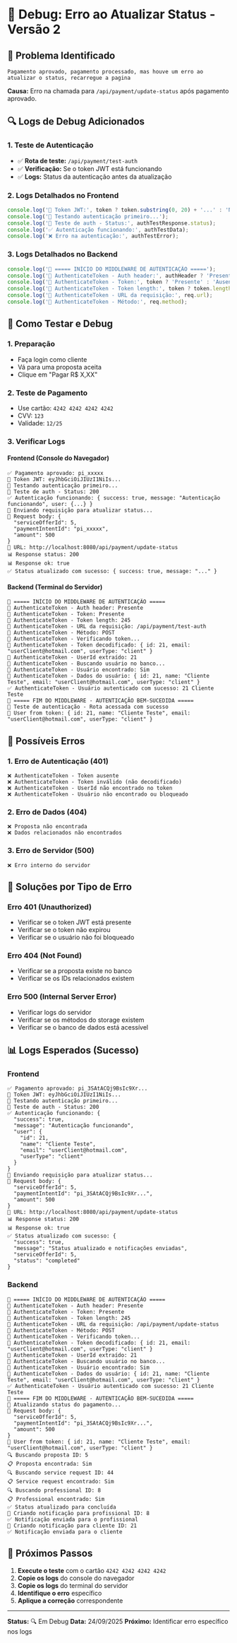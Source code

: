 # 🔧 Debug: Erro ao Atualizar Status - Versão 2

## 🚨 **Problema Identificado**
```
Pagamento aprovado, pagamento processado, mas houve um erro ao atualizar o status, recarregue a pagina
```

**Causa:** Erro na chamada para `/api/payment/update-status` após pagamento aprovado.

## 🔍 **Logs de Debug Adicionados**

### **1. Teste de Autenticação**
- ✅ **Rota de teste:** `/api/payment/test-auth`
- ✅ **Verificação:** Se o token JWT está funcionando
- ✅ **Logs:** Status da autenticação antes da atualização

### **2. Logs Detalhados no Frontend**
```typescript
console.log('🔑 Token JWT:', token ? token.substring(0, 20) + '...' : 'Não encontrado');
console.log('🧪 Testando autenticação primeiro...');
console.log('🧪 Teste de auth - Status:', authTestResponse.status);
console.log('✅ Autenticação funcionando:', authTestData);
console.log('❌ Erro na autenticação:', authTestError);
```

### **3. Logs Detalhados no Backend**
```typescript
console.log('🔐 ===== INÍCIO DO MIDDLEWARE DE AUTENTICAÇÃO =====');
console.log('🔐 AuthenticateToken - Auth header:', authHeader ? 'Presente' : 'Ausente');
console.log('🔐 AuthenticateToken - Token:', token ? 'Presente' : 'Ausente');
console.log('🔐 AuthenticateToken - Token length:', token ? token.length : 0);
console.log('🔐 AuthenticateToken - URL da requisição:', req.url);
console.log('🔐 AuthenticateToken - Método:', req.method);
```

## 🧪 **Como Testar e Debug**

### **1. Preparação**
- Faça login como cliente
- Vá para uma proposta aceita
- Clique em "Pagar R$ X,XX"

### **2. Teste de Pagamento**
- Use cartão: `4242 4242 4242 4242`
- CVV: `123`
- Validade: `12/25`

### **3. Verificar Logs**

#### **Frontend (Console do Navegador)**
```
✅ Pagamento aprovado: pi_xxxxx
🔑 Token JWT: eyJhbGciOiJIUzI1NiIs...
🧪 Testando autenticação primeiro...
🧪 Teste de auth - Status: 200
✅ Autenticação funcionando: { success: true, message: "Autenticação funcionando", user: {...} }
🔄 Enviando requisição para atualizar status...
📝 Request body: {
  "serviceOfferId": 5,
  "paymentIntentId": "pi_xxxxx",
  "amount": 500
}
🔗 URL: http://localhost:8080/api/payment/update-status
📊 Response status: 200
📊 Response ok: true
✅ Status atualizado com sucesso: { success: true, message: "..." }
```

#### **Backend (Terminal do Servidor)**
```
🔐 ===== INÍCIO DO MIDDLEWARE DE AUTENTICAÇÃO =====
🔐 AuthenticateToken - Auth header: Presente
🔐 AuthenticateToken - Token: Presente
🔐 AuthenticateToken - Token length: 245
🔐 AuthenticateToken - URL da requisição: /api/payment/test-auth
🔐 AuthenticateToken - Método: POST
🔐 AuthenticateToken - Verificando token...
🔐 AuthenticateToken - Token decodificado: { id: 21, email: "userClient@hotmail.com", userType: "client" }
🔐 AuthenticateToken - UserId extraído: 21
🔐 AuthenticateToken - Buscando usuário no banco...
🔐 AuthenticateToken - Usuário encontrado: Sim
🔐 AuthenticateToken - Dados do usuário: { id: 21, name: "Cliente Teste", email: "userClient@hotmail.com", userType: "client" }
✅ AuthenticateToken - Usuário autenticado com sucesso: 21 Cliente Teste
🔐 ===== FIM DO MIDDLEWARE - AUTENTICAÇÃO BEM-SUCEDIDA =====
🧪 Teste de autenticação - Rota acessada com sucesso
👤 User from token: { id: 21, name: "Cliente Teste", email: "userClient@hotmail.com", userType: "client" }
```

## 🚨 **Possíveis Erros**

### **1. Erro de Autenticação (401)**
```
❌ AuthenticateToken - Token ausente
❌ AuthenticateToken - Token inválido (não decodificado)
❌ AuthenticateToken - UserId não encontrado no token
❌ AuthenticateToken - Usuário não encontrado ou bloqueado
```

### **2. Erro de Dados (404)**
```
❌ Proposta não encontrada
❌ Dados relacionados não encontrados
```

### **3. Erro de Servidor (500)**
```
❌ Erro interno do servidor
```

## 🔧 **Soluções por Tipo de Erro**

### **Erro 401 (Unauthorized)**
- Verificar se o token JWT está presente
- Verificar se o token não expirou
- Verificar se o usuário não foi bloqueado

### **Erro 404 (Not Found)**
- Verificar se a proposta existe no banco
- Verificar se os IDs relacionados existem

### **Erro 500 (Internal Server Error)**
- Verificar logs do servidor
- Verificar se os métodos do storage existem
- Verificar se o banco de dados está acessível

## 📊 **Logs Esperados (Sucesso)**

### **Frontend**
```
✅ Pagamento aprovado: pi_3SAtACQj9BsIc9Xr...
🔑 Token JWT: eyJhbGciOiJIUzI1NiIs...
🧪 Testando autenticação primeiro...
🧪 Teste de auth - Status: 200
✅ Autenticação funcionando: {
  "success": true,
  "message": "Autenticação funcionando",
  "user": {
    "id": 21,
    "name": "Cliente Teste",
    "email": "userClient@hotmail.com",
    "userType": "client"
  }
}
🔄 Enviando requisição para atualizar status...
📝 Request body: {
  "serviceOfferId": 5,
  "paymentIntentId": "pi_3SAtACQj9BsIc9Xr...",
  "amount": 500
}
🔗 URL: http://localhost:8080/api/payment/update-status
📊 Response status: 200
📊 Response ok: true
✅ Status atualizado com sucesso: {
  "success": true,
  "message": "Status atualizado e notificações enviadas",
  "serviceOfferId": 5,
  "status": "completed"
}
```

### **Backend**
```
🔐 ===== INÍCIO DO MIDDLEWARE DE AUTENTICAÇÃO =====
🔐 AuthenticateToken - Auth header: Presente
🔐 AuthenticateToken - Token: Presente
🔐 AuthenticateToken - Token length: 245
🔐 AuthenticateToken - URL da requisição: /api/payment/update-status
🔐 AuthenticateToken - Método: POST
🔐 AuthenticateToken - Verificando token...
🔐 AuthenticateToken - Token decodificado: { id: 21, email: "userClient@hotmail.com", userType: "client" }
🔐 AuthenticateToken - UserId extraído: 21
🔐 AuthenticateToken - Buscando usuário no banco...
🔐 AuthenticateToken - Usuário encontrado: Sim
🔐 AuthenticateToken - Dados do usuário: { id: 21, name: "Cliente Teste", email: "userClient@hotmail.com", userType: "client" }
✅ AuthenticateToken - Usuário autenticado com sucesso: 21 Cliente Teste
🔐 ===== FIM DO MIDDLEWARE - AUTENTICAÇÃO BEM-SUCEDIDA =====
🔄 Atualizando status do pagamento...
📝 Request body: {
  "serviceOfferId": 5,
  "paymentIntentId": "pi_3SAtACQj9BsIc9Xr...",
  "amount": 500
}
👤 User from token: { id: 21, name: "Cliente Teste", email: "userClient@hotmail.com", userType: "client" }
🔍 Buscando proposta ID: 5
📋 Proposta encontrada: Sim
🔍 Buscando service request ID: 44
📋 Service request encontrado: Sim
🔍 Buscando professional ID: 8
📋 Professional encontrado: Sim
✅ Status atualizado para concluída
🔔 Criando notificação para profissional ID: 8
✅ Notificação enviada para o profissional
🔔 Criando notificação para cliente ID: 21
✅ Notificação enviada para o cliente
```

## 🎯 **Próximos Passos**

1. **Execute o teste** com o cartão `4242 4242 4242 4242`
2. **Copie os logs** do console do navegador
3. **Copie os logs** do terminal do servidor
4. **Identifique o erro** específico
5. **Aplique a correção** correspondente

---

**Status:** 🔍 Em Debug
**Data:** 24/09/2025
**Próximo:** Identificar erro específico nos logs
